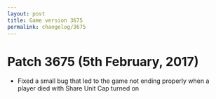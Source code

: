 ```yaml
---
layout: post
title: Game version 3675
permalink: changelog/3675
---
```


# Patch 3675 (5th February, 2017)

- Fixed a small bug that led to the game not ending properly when a player died with Share Unit Cap turned on
